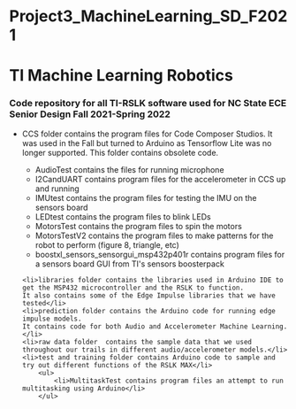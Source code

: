 # Project3_MachineLearning_SD_F2021
<html>
<body>
<h1>TI Machine Learning Robotics</h1>
<h3>Code repository for all TI-RSLK software used for NC State ECE Senior Design Fall 2021-Spring 2022</h3>
<ul>
    <li>CCS folder contains the program files for Code Composer Studios. 
    It was used in the Fall but turned to Arduino as Tensorflow Lite was no longer supported. 
    This folder contains obsolete code.</li>
    <ul>
        <li>AudioTest contains the files for running microphone</li>
        <li>I2CandUART contains program files for the accelerometer in CCS up and running</li>
        <li>IMUtest contains the program files for testing the  IMU on the sensors board</li>
        <li>LEDtest contains the program files to blink LEDs</li>
        <li>MotorsTest contains the program files to spin the motors</li>
        <li>MotorsTestV2 contains the program files to make patterns for the robot to perform (figure 8, triangle, etc)</li>
        <li>boostxl_sensors_sensorgui_msp432p401r contains program files for a sensors board GUI from TI's sensors boosterpack</li>
    </ul>
    
    <li>libraries folder contains the libraries used in Arduino IDE to get the MSP432 microcontroller and the RSLK to function. 
    It also contains some of the Edge Impulse libraries that we have tested</li>
    <li>prediction folder contains the Arduino code for running edge impulse models. 
    It contains code for both Audio and Accelerometer Machine Learning.</li>
    <li>raw data folder  contains the sample data that we used throughout our trails in different audio/accelerometer models.</li>
    <li>test and training folder contains Arduino code to sample and try out different functions of the RSLK MAX</li>
        <ul>
            <li>MultitaskTest contains program files an attempt to run multitasking using Arduino</li>
        </ul> 
</ul>

</body>
</html>

